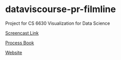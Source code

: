 # dataviscourse-pr-filmline

Project for CS 6630 Visualization for Data Science



[Screencast Link](https://youtu.be/serjxXao6NM)

[Process Book](https://chanchalkariwala.github.io/dataviscourse-pr-filmline/Proces%20Book.pdf)

[Website](https://chanchalkariwala.github.io/dataviscourse-pr-filmline/)
